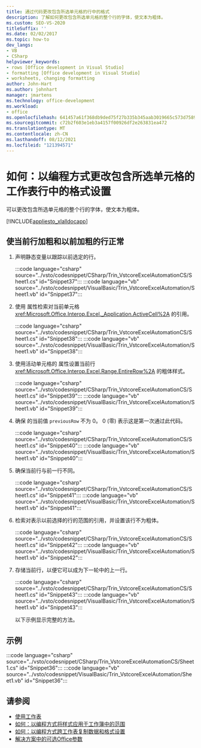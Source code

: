 ```yaml
---
title: 通过代码更改包含所选单元格的行中的格式
description: 了解如何更改包含所选单元格的整个行的字体，使文本为粗体。
ms.custom: SEO-VS-2020
titleSuffix: ''
ms.date: 02/02/2017
ms.topic: how-to
dev_langs:
- VB
- CSharp
helpviewer_keywords:
- rows [Office development in Visual Studio]
- formatting [Office development in Visual Studio]
- worksheets, changing formatting
author: John-Hart
ms.author: johnhart
manager: jmartens
ms.technology: office-development
ms.workload:
- office
ms.openlocfilehash: 641457a61f368db9ded75f27b335b345aab3019665c573d7589cea10beed5b3f
ms.sourcegitcommit: c72b2f603e1eb3a4157f00926df2e263831ea472
ms.translationtype: MT
ms.contentlocale: zh-CN
ms.lasthandoff: 08/12/2021
ms.locfileid: "121394571"
---
```

# <a name="how-to-programmatically-change-formatting-in-worksheet-rows-containing-selected-cells"></a>如何：以编程方式更改包含所选单元格的工作表行中的格式设置
  可以更改包含所选单元格的整个行的字体，使文本为粗体。

 [!INCLUDE[appliesto_xlalldocapp](../vsto/includes/appliesto-xlalldocapp-md.md)]

## <a name="to-make-the-current-row-bold-and-the-previously-bolded-row-normal"></a>使当前行加粗和以前加粗的行正常

1. 声明静态变量以跟踪以前选定的行。

    :::code language="csharp" source="../vsto/codesnippet/CSharp/Trin_VstcoreExcelAutomationCS/Sheet1.cs" id="Snippet37":::
    :::code language="vb" source="../vsto/codesnippet/VisualBasic/Trin_VstcoreExcelAutomation/Sheet1.vb" id="Snippet37":::

2. 使用 属性检索对当前单元格 <xref:Microsoft.Office.Interop.Excel._Application.ActiveCell%2A> 的引用。

    :::code language="csharp" source="../vsto/codesnippet/CSharp/Trin_VstcoreExcelAutomationCS/Sheet1.cs" id="Snippet38":::
    :::code language="vb" source="../vsto/codesnippet/VisualBasic/Trin_VstcoreExcelAutomation/Sheet1.vb" id="Snippet38":::

3. 使用活动单元格的 属性设置当前行 <xref:Microsoft.Office.Interop.Excel.Range.EntireRow%2A> 的粗体样式。

    :::code language="csharp" source="../vsto/codesnippet/CSharp/Trin_VstcoreExcelAutomationCS/Sheet1.cs" id="Snippet39":::
    :::code language="vb" source="../vsto/codesnippet/VisualBasic/Trin_VstcoreExcelAutomation/Sheet1.vb" id="Snippet39":::

4. 确保 的当前值 `previousRow` 不为 0。 0 (零) 表示这是第一次通过此代码。

    :::code language="csharp" source="../vsto/codesnippet/CSharp/Trin_VstcoreExcelAutomationCS/Sheet1.cs" id="Snippet40":::
    :::code language="vb" source="../vsto/codesnippet/VisualBasic/Trin_VstcoreExcelAutomation/Sheet1.vb" id="Snippet40":::

5. 确保当前行与前一行不同。

    :::code language="csharp" source="../vsto/codesnippet/CSharp/Trin_VstcoreExcelAutomationCS/Sheet1.cs" id="Snippet41":::
    :::code language="vb" source="../vsto/codesnippet/VisualBasic/Trin_VstcoreExcelAutomation/Sheet1.vb" id="Snippet41":::

6. 检索对表示以前选择的行的范围的引用，并设置该行不为粗体。

    :::code language="csharp" source="../vsto/codesnippet/CSharp/Trin_VstcoreExcelAutomationCS/Sheet1.cs" id="Snippet42":::
    :::code language="vb" source="../vsto/codesnippet/VisualBasic/Trin_VstcoreExcelAutomation/Sheet1.vb" id="Snippet42":::

7. 存储当前行，以便它可以成为下一轮中的上一行。

    :::code language="csharp" source="../vsto/codesnippet/CSharp/Trin_VstcoreExcelAutomationCS/Sheet1.cs" id="Snippet43":::
    :::code language="vb" source="../vsto/codesnippet/VisualBasic/Trin_VstcoreExcelAutomation/Sheet1.vb" id="Snippet43":::

   以下示例显示完整的方法。

## <a name="example"></a>示例
 :::code language="csharp" source="../vsto/codesnippet/CSharp/Trin_VstcoreExcelAutomationCS/Sheet1.cs" id="Snippet36":::
 :::code language="vb" source="../vsto/codesnippet/VisualBasic/Trin_VstcoreExcelAutomation/Sheet1.vb" id="Snippet36":::

## <a name="see-also"></a>请参阅
- [使用工作表](../vsto/working-with-worksheets.md)
- [如何：以编程方式将样式应用于工作簿中的范围](../vsto/how-to-programmatically-apply-styles-to-ranges-in-workbooks.md)
- [如何：以编程方式跨工作表复制数据和格式设置](../vsto/how-to-programmatically-copy-data-and-formatting-across-worksheets.md)
- [解决方案中的可选Office参数](../vsto/optional-parameters-in-office-solutions.md)
